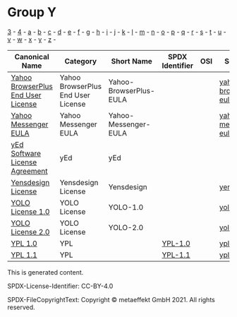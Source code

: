 # Group Y

[3](../[3]/README.md) -
[4](../[4]/README.md) -
[a](../[a]/README.md) -
[b](../[b]/README.md) -
[c](../[c]/README.md) -
[d](../[d]/README.md) -
[e](../[e]/README.md) -
[f](../[f]/README.md) -
[g](../[g]/README.md) -
[h](../[h]/README.md) -
[i](../[i]/README.md) -
[j](../[j]/README.md) -
[k](../[k]/README.md) -
[l](../[l]/README.md) -
[m](../[m]/README.md) -
[n](../[n]/README.md) -
[o](../[o]/README.md) -
[p](../[p]/README.md) -
[q](../[q]/README.md) -
[r](../[r]/README.md) -
[s](../[s]/README.md) -
[t](../[t]/README.md) -
[u](../[u]/README.md) -
[v](../[v]/README.md) -
[w](../[w]/README.md) -
[x](../[x]/README.md) -
[y](../[y]/README.md) -
[z](../[z]/README.md) -

|Canonical Name|Category|Short Name|SPDX Identifier|OSI|ScanCode|Matched ScanCode|Type|
| --- | --- | --- | --- | --- | --- | --- | --- |
|[Yahoo BrowserPlus End User License]([ya]/Yahoo-BrowserPlus-End-User-License.yaml)|Yahoo BrowserPlus End User License|Yahoo-BrowserPlus-EULA| | | [yahoo-browserplus-eula](https://github.com/nexB/scancode-toolkit/blob/develop/src/licensedcode/data/licenses/yahoo-browserplus-eula.LICENSE) | [yahoo-browserplus-eula](https://github.com/nexB/scancode-toolkit/blob/develop/src/licensedcode/data/licenses/yahoo-browserplus-eula.LICENSE) |terms|
|[Yahoo Messenger EULA]([ya]/Yahoo-Messenger-EULA.yaml)|Yahoo Messenger EULA|Yahoo-Messenger-EULA| | | [yahoo-messenger-eula](https://github.com/nexB/scancode-toolkit/blob/develop/src/licensedcode/data/licenses/yahoo-messenger-eula.LICENSE) | [yahoo-messenger-eula](https://github.com/nexB/scancode-toolkit/blob/develop/src/licensedcode/data/licenses/yahoo-messenger-eula.LICENSE) |terms|
|[yEd Software License Agreement]([ye]/yEd-Software-License-Agreement.yaml)|yEd|yEd| | | | [unknown](https://github.com/nexB/scancode-toolkit/blob/develop/src/licensedcode/data/licenses/unknown.LICENSE), [warranty-disclaimer](https://github.com/nexB/scancode-toolkit/blob/develop/src/licensedcode/data/licenses/warranty-disclaimer.LICENSE) |terms|
|[Yensdesign License]([ye]/Yensdesign-License.yaml)|Yensdesign License|Yensdesign| | | [yensdesign](https://github.com/nexB/scancode-toolkit/blob/develop/src/licensedcode/data/licenses/yensdesign.LICENSE) | [yensdesign](https://github.com/nexB/scancode-toolkit/blob/develop/src/licensedcode/data/licenses/yensdesign.LICENSE) |terms|
|[YOLO License 1.0]([yo]/YOLO-License-1.0.yaml)|YOLO License|YOLO-1.0| | | [yolo-1.0](https://github.com/nexB/scancode-toolkit/blob/develop/src/licensedcode/data/licenses/yolo-1.0.LICENSE) | |terms|
|[YOLO License 2.0]([yo]/YOLO-License-2.0.yaml)|YOLO License|YOLO-2.0| | | [yolo-2.0](https://github.com/nexB/scancode-toolkit/blob/develop/src/licensedcode/data/licenses/yolo-2.0.LICENSE) | |terms|
|[YPL 1.0]([yp]/YPL-1.0.yaml)|YPL| |[YPL-1.0](https://spdx.org/licenses/preview/YPL-1.0.html)| | [ypl-1.0](https://github.com/nexB/scancode-toolkit/blob/develop/src/licensedcode/data/licenses/ypl-1.0.LICENSE) | [ypl-1.0](https://github.com/nexB/scancode-toolkit/blob/develop/src/licensedcode/data/licenses/ypl-1.0.LICENSE) |terms|
|[YPL 1.1]([yp]/YPL-1.1.yaml)|YPL| |[YPL-1.1](https://spdx.org/licenses/preview/YPL-1.1.html)| | [ypl-1.1](https://github.com/nexB/scancode-toolkit/blob/develop/src/licensedcode/data/licenses/ypl-1.1.LICENSE) | [ypl-1.1](https://github.com/nexB/scancode-toolkit/blob/develop/src/licensedcode/data/licenses/ypl-1.1.LICENSE) |terms|

This is generated content.

SPDX-License-Identifier: CC-BY-4.0

SPDX-FileCopyrightText: Copyright © metaeffekt GmbH 2021. All rights reserved.
